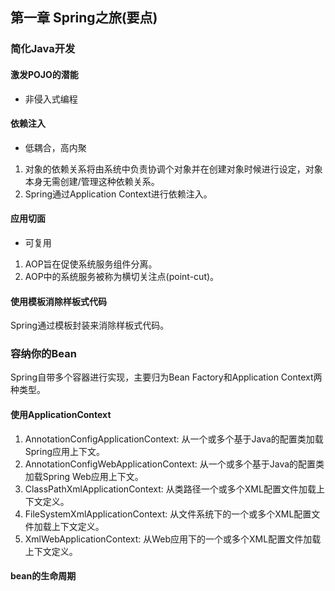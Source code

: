## 第一章 Spring之旅(要点)
### 简化Java开发
#### 激发POJO的潜能
- 非侵入式编程

#### 依赖注入
- 低耦合，高内聚
1. 对象的依赖关系将由系统中负责协调个对象并在创建对象时候进行设定，对象本身无需创建/管理这种依赖关系。
2. Spring通过Application Context进行依赖注入。

#### 应用切面
- 可复用
1. AOP旨在促使系统服务组件分离。
2. AOP中的系统服务被称为横切关注点(point-cut)。

#### 使用模板消除样板式代码
Spring通过模板封装来消除样板式代码。

### 容纳你的Bean
Spring自带多个容器进行实现，主要归为Bean Factory和Application Context两种类型。
#### 使用ApplicationContext
1. AnnotationConfigApplicationContext: 从一个或多个基于Java的配置类加载Spring应用上下文。
2. AnnotationConfigWebApplicationContext:  从一个或多个基于Java的配置类加载Spring Web应用上下文。
3. ClassPathXmlApplicationContext: 从类路径一个或多个XML配置文件加载上下文定义。
4. FileSystemXmlApplicationContext: 从文件系统下的一个或多个XML配置文件加载上下文定义。
5. XmlWebApplicationContext: 从Web应用下的一个或多个XML配置文件加载上下文定义。
#### bean的生命周期